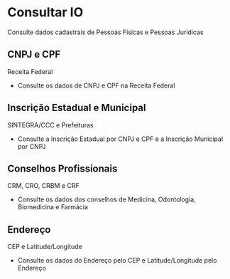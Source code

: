 # Consultar IO
Consulte dados cadastrais de Pessoas Físicas e Pessoas Jurídicas

## CNPJ e CPF
Receita Federal

- Consulte os dados de CNPJ e CPF na Receita Federal

## Inscrição Estadual e Municipal
SINTEGRA/CCC e Prefeituras

- Consulte a Inscrição Estadual por CNPJ e CPF e a Inscrição Municipal por CNPJ

## Conselhos Profissionais
CRM, CRO, CRBM e CRF

- Consulte os dados dos conselhos de Medicina, Odontologia, Biomedicina e Farmácia

## Endereço
CEP e Latitude/Longitude

- Consulte os dados do Endereço pelo CEP e Latitude/Longitude pelo Endereço
